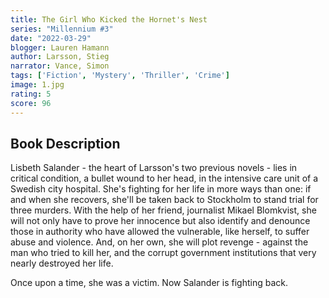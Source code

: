 ```yaml
---
title: The Girl Who Kicked the Hornet's Nest
series: "Millennium #3"
date: "2022-03-29"
blogger: Lauren Hamann
author: Larsson, Stieg
narrator: Vance, Simon
tags: ['Fiction', 'Mystery', 'Thriller', 'Crime']
image: 1.jpg
rating: 5
score: 96
---
```




## Book Description

Lisbeth Salander - the heart of Larsson's two previous novels - lies in critical condition, a bullet wound to her head, in the intensive care unit of a Swedish city hospital. She's fighting for her life in more ways than one: if and when she recovers, she'll be taken back to Stockholm to stand trial for three murders. With the help of her friend, journalist Mikael Blomkvist, she will not only have to prove her innocence but also identify and denounce those in authority who have allowed the vulnerable, like herself, to suffer abuse and violence. And, on her own, she will plot revenge - against the man who tried to kill her, and the corrupt government institutions that very nearly destroyed her life.

Once upon a time, she was a victim. Now Salander is fighting back.